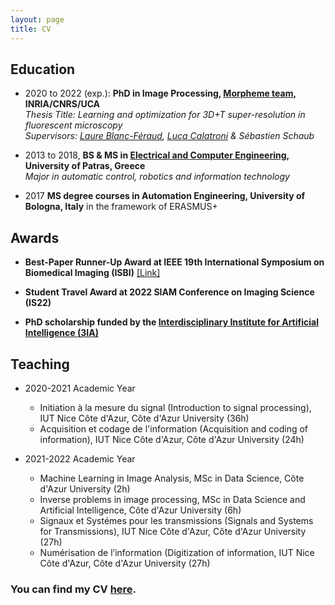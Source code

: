 ```yaml
---
layout: page
title: CV
---
```



## Education

- 2020 to 2022 (exp.): **PhD in Image Processing, [Morpheme team](https://team.inria.fr/morpheme/), INRIA/CNRS/UCA** <br />
*Thesis Title: Learning and optimization for 3D+T super-resolution in fluorescent microscopy <br />
Supervisors: [Laure Blanc-Féraud](https://www.i3s.unice.fr/~blancf/), [Luca Calatroni](https://sites.google.com/view/lucacalatroni) & Sébastien Schaub*

- 2013 to 2018, **BS \& MS in [Electrical and Computer Engineering](http://www.ece.upatras.gr/index.php/en/), University of Patras, Greece**<br />
*Major in automatic control, robotics and information technology*

- 2017 **MS degree courses in Automation Engineering, University of Bologna, Italy** in the framework of ERASMUS+


## Awards

- **Best-Paper Runner-Up Award at IEEE 19th International Symposium on Biomedical Imaging (ISBI)** [[Link]](https://3ia.univ-cotedazur.eu/best-paper-runner-up-award-for-vasiliki-stergiopoulou)

- **Student Travel Award at 2022 SIAM Conference on Imaging Science (IS22)**

- **PhD scholarship funded by the [Interdisciplinary Institute for Artificial Intelligence (3IA)](https://3ia.univ-cotedazur.eu/)**

## Teaching

- 2020-2021 Academic Year
  - Initiation à la mesure du signal (Introduction to signal processing), IUT Nice Côte d'Azur, Côte d'Azur University (36h)
  - Acquisition et codage de l'information (Acquisition and coding of information), IUT Nice Côte d'Azur, Côte d'Azur University (24h)

- 2021-2022 Academic Year
  - Machine Learning in Image Analysis, MSc in Data Science, Côte d'Azur University (2h)
  - Inverse problems in image processing, MSc in Data Science and Artificial Intelligence, Côte d'Azur University (6h)
  - Signaux et Systémes pour les transmissions (Signals and Systems for Transmissions), IUT Nice Côte d'Azur, Côte d'Azur University (27h)
  - Numérisation de l’information (Digitization of information, IUT Nice Côte d'Azur, Côte d'Azur University (27h)

### You can find my CV [here](VasilinaCV.pdf).
